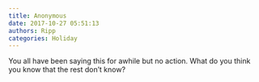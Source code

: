 ```yaml
---
title: Anonymous
date: 2017-10-27 05:51:13
authors: Ripp
categories: Holiday
---
```


 You all have been saying this for awhile but no action.  What do you think you know that the rest don’t know?